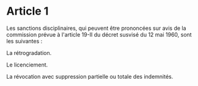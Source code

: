 # Article 1

Les sanctions disciplinaires, qui peuvent être prononcées sur avis de la commission prévue à l'article 19-II du décret susvisé du 12 mai 1960, sont les suivantes :

La rétrogradation.

Le licenciement.

La révocation avec suppression partielle ou totale des indemnités.

